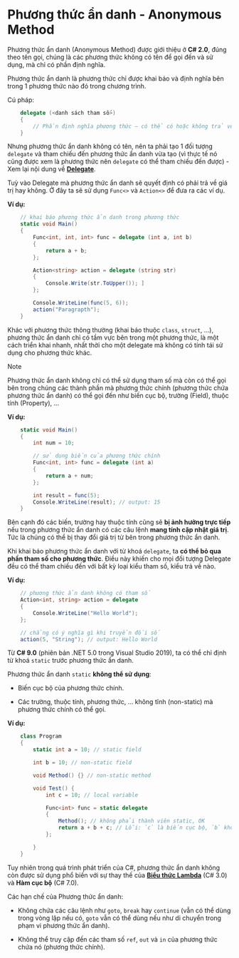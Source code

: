 # Phương thức ẩn danh - Anonymous Method

Phương thức ẩn danh (Anonymous Method) được giới thiệu ở **C# 2.0**, đúng theo tên gọi, chúng là các phương thức không có tên để gọi đến và sử dụng, mà chỉ có phần định nghĩa.

Phương thức ẩn danh là phương thức chỉ được khai báo và định nghĩa bên trong 1 phương thức nào đó trong chương trình.

Cú pháp:

```cs
    delegate (<danh sách tham số>)
    {
        // Phần định nghĩa phương thức – có thể có hoặc không trả về giá trị
    }
```

Nhưng phương thức ẩn danh không có tên, nên ta phải tạo 1 đối tượng `delegate` và tham chiếu đến phương thức ẩn danh vừa tạo (vì thực tế nó cũng được xem là phương thức nên `delegate` có thể tham chiếu đến được) - Xem lại nội dung về [**Delegate**](https://github.com/toabaobutchi/delegate-lambda-expression/blob/main/1_delegate.md).

Tuỳ vào Delegate mà phương thức ẩn danh sẽ quyết định có phải trả về giá trị hay không. Ở đây ta sẽ sử dụng `Func<>` và `Action<>` để đưa ra các ví dụ.

**Ví dụ:**

```cs
    // khai báo phương thức ẩn danh trong phương thức
    static void Main()
    {
        Func<int, int, int> func = delegate (int a, int b)
        {
            return a + b;
        };

        Action<string> action = delegate (string str)
        {
            Console.Write(str.ToUpper()); ]
        };

        Console.WriteLine(func(5, 6));
        action("Paragrapth");
    }
```

Khác với phương thức thông thường (khai báo thuộc `class`, `struct`, ...), phương thức ẩn danh chỉ có tầm vực bên trong một phương thức, là một cách triển khai nhanh, nhất thời cho một delegate mà không có tính tái sử dụng cho phương thức khác.

> [!Note]
> Phương thức ẩn danh không chỉ có thể sử dụng tham số mà còn có thể gọi bên trong chúng các thành phần mà phương thức chính (phương thức chứa phương thức ẩn danh) có thể gọi đến như biến cục bộ, trường (Field), thuộc tính (Property), ...

**Ví dụ:**

```cs
    static void Main()
    {
        int num = 10;

        // sử dụng biến của phương thức chính
        Func<int, int> func = delegate (int a)
        {
            return a + num;
        };

        int result = func(5);
        Console.WriteLine(result); // output: 15
    }
```

Bên cạnh đó các biến, trường hay thuộc tính cũng sẽ **bị ảnh hưởng trực tiếp** nếu trong phương thức ẩn danh có các câu lệnh **mang tính cập nhật giá trị**. Tức là chúng có thể bị thay đổi giá trị từ bên trong phương thức ẩn danh.

Khi khai báo phương thức ẩn danh với từ khoá `delegate`, ta **có thể bỏ qua phần tham số cho phương thức**. Điều này khiến cho mọi đối tượng Delegate đều có thể tham chiếu đến với bất kỳ loại kiểu tham số, kiểu trả về nào.

**Ví dụ:**

```cs
    // phương thức ẩn danh không có tham số
    Action<int, string> action = delegate
    {
        Console.WriteLine("Hello World");
    };

    // chẳng có ý nghĩa gì khi truyển đối số
    action(5, "String"); // output: Hello World
```

Từ **C# 9.0** (phiên bản .NET 5.0 trong Visual Studio 2019), ta có thể chỉ định từ khoá `static` trước phương thức ẩn danh.

Phương thức ẩn danh `static` **không thể sử dụng**:

- Biến cục bộ của phương thức chính.

- Các trường, thuộc tính, phương thức, ... không tĩnh (non-static) mà phương thức chính có thể gọi.

**Ví dụ:**

```cs
    class Program
    {
        static int a = 10; // static field

        int b = 10; // non-static field

        void Method() {} // non-static method

        void Test() {
            int c = 10; // local variable

            Func<int> func = static delegate
            {
                Method(); // không phải thành viên static, OK
                return a + b + c; // Lỗi: `c` là biến cục bộ, `b` không phải thành viên static
            };

        }
    }
```

Tuy nhiên trong quá trình phát triển của C#, phương thức ẩn danh không còn được sử dụng phổ biến với sự thay thế của [**Biểu thức Lambda**](/3_lambda_expression.md) (C# 3.0) và **Hàm cục bộ** (C# 7.0).

Các hạn chế của Phương thức ẩn danh:

- Không chứa các câu lệnh như `goto`, `break` hay `continue` (vẫn có thể dùng trong vòng lặp nếu có, `goto` vẫn có thể dùng nếu như di chuyển trong phạm vi phương thức ẩn danh).

- Không thể truy cập đến các tham số `ref`, `out` và `in` của phương thức chứa nó (phương thức chính).
